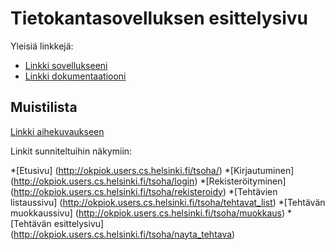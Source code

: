 # Tietokantasovelluksen esittelysivu

Yleisiä linkkejä:

* [Linkki sovellukseeni](http://okpiok.users.cs.helsinki.fi/tsoha/)
* [Linkki dokumentaatiooni](https://github.com/PihlaO/Tsoha-Bootstrap/blob/master/doc/Dokumentaatio.pdf)

## Muistilista

[Linkki aihekuvaukseen](http://advancedkittenry.github.io/suunnittelu_ja_tyoymparisto/aiheet/Muistilista.html) 

Linkit sunniteltuihin näkymiin:

*[Etusivu] (http://okpiok.users.cs.helsinki.fi/tsoha/)
*[Kirjautuminen] (http://okpiok.users.cs.helsinki.fi/tsoha/login)
*[Rekisteröityminen] (http://okpiok.users.cs.helsinki.fi/tsoha/rekisteroidy)
*[Tehtävien listaussivu] (http://okpiok.users.cs.helsinki.fi/tsoha/tehtavat_list)
*[Tehtävän muokkaussivu] (http://okpiok.users.cs.helsinki.fi/tsoha/muokkaus)
*[Tehtävän esittelysivu] (http://okpiok.users.cs.helsinki.fi/tsoha/nayta_tehtava)

